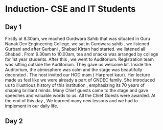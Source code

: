 # Induction- CSE and IT Students 
## Day 1
Firstly at 8.30am, we reached Gurdwara Sahib that was situated in Guru Nanak Dev Engineering College. we sat in Gurdwara sahib . we listened Gurbani and after Gurbani , Shabad Kirtan had started. we listened all Shabad . 
From 9.30am to 10.00am, tea and snacks was arranged by college for 1st year students. 
After this , we went to Auditorium. Registration team was sitting outside the Auditorium. They gave us welcome kit.
Inside the Auditorium, the atmosphere was calm and the stage was beautifully decorated . The host invited our HOD mam ( Harpreet kaur). Her lecture made us feel like we were already a part of GNDEC family.
She introduced us to illustrious history of this institution , emphasizing its 70 years of shaping brilliant minds.
Many Chief guests came to the stage and gave speeches and valuable words to us.
All the Chief Guests were awarded. 
At the end of this day , We learned many new lessons and we had to implement in our daily life.
## Day 2

